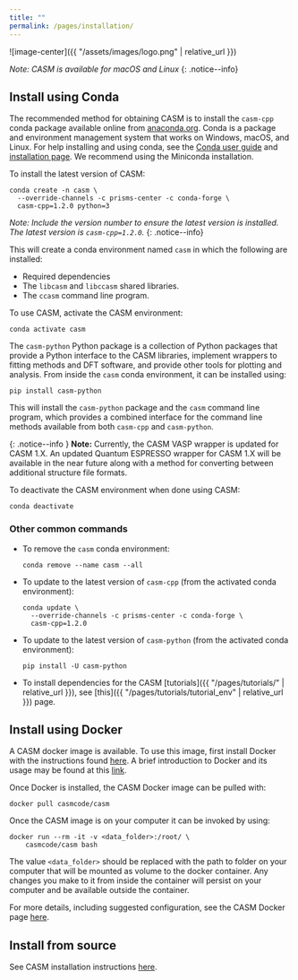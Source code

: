 ```yaml
---
title: ""
permalink: /pages/installation/
---
```


![image-center]({{ "/assets/images/logo.png" | relative_url }})


_Note: CASM is available for macOS and Linux_
{: .notice--info}

## Install using Conda

The recommended method for obtaining CASM is to install the ``casm-cpp`` conda package available online from [anaconda.org](https://anaconda.org/prisms-center). Conda is a package and environment management system that works on Windows, macOS, and Linux. For help installing and using conda, see the [Conda user guide](https://docs.conda.io/projects/conda/en/latest/user-guide/index.html) and [installation page](https://docs.conda.io/projects/conda/en/latest/user-guide/install/index.html). We recommend using the Miniconda installation.

To install the latest version of CASM:

    conda create -n casm \
      --override-channels -c prisms-center -c conda-forge \
      casm-cpp=1.2.0 python=3

_Note: Include the version number to ensure the latest version is installed. The latest version is ``casm-cpp=1.2.0``._
{: .notice--info}

This will create a conda environment named `casm` in which the following are installed:

- Required dependencies
- The `libcasm` and `libccasm` shared libraries.
- The ``ccasm`` command line program.

To use CASM, activate the CASM environment:

    conda activate casm

The ``casm-python`` Python package is a collection of Python packages that provide a Python interface to the CASM libraries, implement wrappers to fitting methods and DFT software, and provide other tools for plotting and analysis. From inside the `casm` conda environment, it can be installed using:

    pip install casm-python

This will install the `casm-python` package and the `casm` command line program, which provides a combined interface for the command line methods available from both `casm-cpp` and `casm-python`.

{: .notice--info }
**Note:** Currently, the CASM VASP wrapper is updated for CASM 1.X. An updated Quantum ESPRESSO wrapper for CASM 1.X will be available in the near future along with a method for converting between additional structure file formats.

To deactivate the CASM environment when done using CASM:

    conda deactivate

### Other common commands

- To remove the `casm` conda environment:

      conda remove --name casm --all

- To update to the latest version of ``casm-cpp`` (from the activated conda environment):

      conda update \
        --override-channels -c prisms-center -c conda-forge \
        casm-cpp=1.2.0

- To update to the latest version of ``casm-python`` (from the activated conda environment):

      pip install -U casm-python

- To install dependencies for the CASM [tutorials]({{ "/pages/tutorials/" | relative_url }}), see [this]({{ "/pages/tutorials/tutorial_env" | relative_url }}) page.


## Install using Docker

A CASM docker image is available. To use this image, first install Docker with the instructions found [here](https://docs.docker.com/engine/install/). A brief introduction to Docker and its usage may be found at this [link](https://docs.docker.com/get-started/overview/).

Once Docker is installed, the CASM Docker image can be pulled with:

    docker pull casmcode/casm

Once the CASM image is on your computer it can be invoked by using:

    docker run --rm -it -v <data_folder>:/root/ \
        casmcode/casm bash

The value `<data_folder>` should be replaced with the path to folder on your computer that will be mounted as volume to the docker container. Any changes you make to it from inside the container will persist on your computer and be available outside the container.

For more details, including suggested configuration, see the CASM Docker page [here](https://hub.docker.com/r/casmcode/casm-base).

## Install from source

See CASM installation instructions [here](https://github.com/prisms-center/CASMcode/blob/1.X/INSTALL.md).
